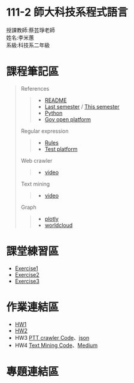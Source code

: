 # 111-2 師大科技系程式語言
授課教師:蔡芸琤老師  
姓名:李米蕙  
系級:科技系二年級  
# 課程筆記區
> References
>> - [README](https://markdown.tw/)
>> - [Last semester](https://docs.google.com/spreadsheets/d/e/2PACX-1vRUVpx6AeccKwedvZjINM5-mSLpmS0M69wrCIbDimIdwpN30xQpqcn0k5kh0oUQET05sEsMpFt6fsCA/pubhtml) / [This semester](https://docs.google.com/spreadsheets/d/e/2PACX-1vRBeY4-E_d9eBNKEcFV0eiGAFsMOk-ZYCmTLGmQ5_yWYkJcxXXBQI8rOkaqPyIktU4SgS7Rg0IQdZJ4/pubhtml#)
>> - [Python](https://docs.python.org/3/tutorial/index.html)
>> - [Gov open platform](https://data.gov.tw/)
>
> Regular expression
>> - [Rules](http://perso.ens-lyon.fr/lise.vaudor/strings-et-expressions-regulieres/?fbclid=IwAR0IHvNKp43Qrfo0TqpolYPpMUfViSrCBDY8SmBveKm01yZ6PzHPxspVaNI)
>> - [Test platform](https://regexr.com/)
>
> Web crawler
>> - [video](https://regexr.com/)
>
> Text mining
>> - [video](https://www.youtube.com/watch?v=HGPPoaBxyb0)
>
> Graph
>> - [plotly](https://plotly.com/python/)
>> - [worldcloud](https://github.com/amueller/word_cloud)
# 課堂練習區
- [Exercise1](https://github.com/miilearn/111-2PL/blob/main/Task1.ipynb)
- [Exercise2](https://github.com/miilearn/111-2PL/blob/main/Task2.ipynb)
- [Exercise3](https://github.com/miilearn/111-2PL/blob/main/Task3.ipynb)
# 作業連結區  
- [HW1](https://github.com/miilearn/111-2PL/blob/main/HW1.ipynb)
- [HW2](https://github.com/miilearn/111-2PL/blob/main/HW2.ipynb)
- HW3 [PTT crawler Code](https://github.com/miilearn/111-2PL/blob/main/HW3.ipynb)、[json](https://github.com/miilearn/111-2PL/blob/main/korea_travel.json)
- HW4 [Text Mining Code](https://github.com/miilearn/111-2PL/blob/main/HW4.ipynb)、[Medium](https://medium.com/@a0968340013/%E5%8F%B0%E5%8C%97%E5%B8%82%E8%81%B7%E7%BC%BA%E9%A1%9E%E5%9E%8B-b7d42c9c1a27)
# 專題連結區  

